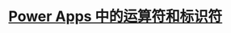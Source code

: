 # [Power Apps 中的运算符和标识符](https://docs.microsoft.com/zh-cn/powerapps/maker/canvas-apps/functions/operators)

